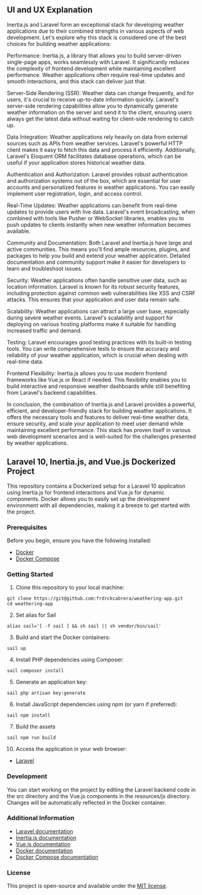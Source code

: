 ## UI and UX Explanation

Inertia.js and Laravel form an exceptional stack for developing weather applications due to their combined strengths in various aspects of web development. Let's explore why this stack is considered one of the best choices for building weather applications:

Performance: Inertia.js, a library that allows you to build server-driven single-page apps, works seamlessly with Laravel. It significantly reduces the complexity of frontend development while maintaining excellent performance. Weather applications often require real-time updates and smooth interactions, and this stack can deliver just that.

Server-Side Rendering (SSR): Weather data can change frequently, and for users, it's crucial to receive up-to-date information quickly. Laravel's server-side rendering capabilities allow you to dynamically generate weather information on the server and send it to the client, ensuring users always get the latest data without waiting for client-side rendering to catch up.

Data Integration: Weather applications rely heavily on data from external sources such as APIs from weather services. Laravel's powerful HTTP client makes it easy to fetch this data and process it efficiently. Additionally, Laravel's Eloquent ORM facilitates database operations, which can be useful if your application stores historical weather data.

Authentication and Authorization: Laravel provides robust authentication and authorization systems out of the box, which are essential for user accounts and personalized features in weather applications. You can easily implement user registration, login, and access control.

Real-Time Updates: Weather applications can benefit from real-time updates to provide users with live data. Laravel's event broadcasting, when combined with tools like Pusher or WebSocket libraries, enables you to push updates to clients instantly when new weather information becomes available.

Community and Documentation: Both Laravel and Inertia.js have large and active communities. This means you'll find ample resources, plugins, and packages to help you build and extend your weather application. Detailed documentation and community support make it easier for developers to learn and troubleshoot issues.

Security: Weather applications often handle sensitive user data, such as location information. Laravel is known for its robust security features, including protection against common web vulnerabilities like XSS and CSRF attacks. This ensures that your application and user data remain safe.

Scalability: Weather applications can attract a large user base, especially during severe weather events. Laravel's scalability and support for deploying on various hosting platforms make it suitable for handling increased traffic and demand.

Testing: Laravel encourages good testing practices with its built-in testing tools. You can write comprehensive tests to ensure the accuracy and reliability of your weather application, which is crucial when dealing with real-time data.

Frontend Flexibility: Inertia.js allows you to use modern frontend frameworks like Vue.js or React if needed. This flexibility enables you to build interactive and responsive weather dashboards while still benefiting from Laravel's backend capabilities.

In conclusion, the combination of Inertia.js and Laravel provides a powerful, efficient, and developer-friendly stack for building weather applications. It offers the necessary tools and features to deliver real-time weather data, ensure security, and scale your application to meet user demand while maintaining excellent performance. This stack has proven itself in various web development scenarios and is well-suited for the challenges presented by weather applications.

## Laravel 10, Inertia.js, and Vue.js Dockerized Project

This repository contains a Dockerized setup for a Laravel 10 application using Inertia.js for frontend interactions and Vue.js for dynamic components. Docker allows you to easily set up the development environment with all dependencies, making it a breeze to get started with the project.

### Prerequisites

Before you begin, ensure you have the following installed:

- [Docker](https://docs.docker.com/get-docker/)
- [Docker Compose](https://docs.docker.com/compose/install/)

### Getting Started

1. Clone this repository to your local machine:
```
git clone https://git@github.com:frdrckcabrera/weathering-app.git
cd weathering-app
```

2. Set alias for Sail
```
alias sail='[ -f sail ] && sh sail || sh vendor/bin/sail'
```

3. Build and start the Docker containers:
```
sail up
```

4. Install PHP dependencies using Composer:
```
sail composer install
```

5. Generate an application key:
```
sail php artisan key:generate
```

6. Install JavaScript dependencies using npm (or yarn if preferred):
```
sail npm install
```

7. Build the assets
```
sail npm run build
```

10. Access the application in your web browser:
- [Laravel](http://localhost)

### Development
You can start working on the project by editing the Laravel backend code in the src directory and the Vue.js components in the resources/js directory. Changes will be automatically reflected in the Docker container.

### Additional Information
- [Laravel documentation](https://laravel.com/docs)
- [Inertia.js documentation](https://inertiajs.com/)
- [Vue.js documentation](https://vuejs.org/)
- [Docker documentation](https://docs.docker.com/)
- [Docker Compose documentation](https://docs.docker.com/compose/)

### License

This project is open-source and available under the [MIT license](https://opensource.org/licenses/MIT).
